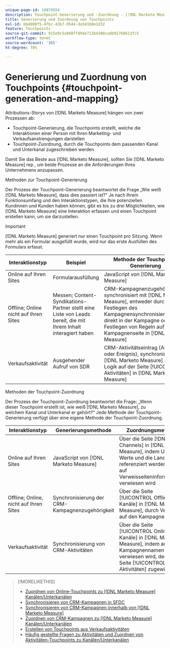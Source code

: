 ```yaml
---
unique-page-id: 18874554
description: Touchpoint-Generierung und -Zuordnung - [!DNL Marketo Measure]
title: Generierung und Zuordnung von Touchpoints
exl-id: bb4988f5-4fbc-43b7-9544-da541b8e1d32
feature: Touchpoints
source-git-commit: 915e9c5a968ffd9de713b4308cadb91768613fc5
workflow-type: tm+mt
source-wordcount: '365'
ht-degree: 78%

---
```


# Generierung und Zuordnung von Touchpoints {#touchpoint-generation-and-mapping}

Attributions-Storys von [!DNL Marketo Measure] hängen von zwei Prozessen ab:

* Touchpoint-Generierung, die Touchpoints erstellt, welche die Interaktionen einer Person mit Ihren Marketing- und Verkaufsanstrengungen darstellen
* Touchpoint-Zuordnung, durch die Touchpoints dem passenden Kanal und Unterkanal zugeschrieben werden

Damit Sie das Beste aus [!DNL Marketo Measure], sollten Sie [!DNL Marketo Measure] rep , um beide Prozesse an die Anforderungen Ihres Unternehmens anzupassen.

Methoden zur Touchpoint-Generierung

Der Prozess der Touchpoint-Generierung beantwortet die Frage „Wie weiß [!DNL Marketo Measure], dass dies passiert ist?“ Je nach Ihrem Funktionsumfang und den Interaktionstypen, die Ihre potenziellen Kundinnen und Kunden haben können, gibt es bis zu drei Möglichkeiten, wie [!DNL Marketo Measure] eine Interaktion erfassen und einen Touchpoint erstellen kann, um sie darzustellen.

>[!IMPORTANT]
>
>[!DNL Marketo Measure] generiert nur einen Touchpoint pro Sitzung. Wenn mehr als ein Formular ausgefüllt wurde, wird nur das erste Ausfüllen des Formulars erfasst.

| **Interaktionstyp** | **Beispiel** | **Methode der Touchpoint-Generierung** |
|---|---|---|
| Online auf Ihren Sites | Formularausfüllung | JavaScript von [!DNL Marketo Measure]  |
| Offline; Online nicht auf Ihren Sites | Messen; Content-Syndikations-Partner stellt eine Liste von Leads bereit, die mit Ihrem Inhalt interagiert haben | CRM-Kampagnenzugehörigkeit, synchronisiert mit [!DNL Marketo Measure], entweder durch Festlegen des Kampagnensynchronisierungstyps direkt in der Kampagne oder durch Festlegen von Regeln auf der Kampagnenseite in [!DNL Marketo Measure] |
| Verkaufsaktivität | Ausgehender Aufruf von SDR | CRM-Aktivitätseintrag (Aufgabe oder Ereignis), synchronisiert mit [!DNL Marketo Measure] durch die Logik auf der Seite [!UICONTROL Aktivitäten] in [!DNL Marketo Measure] |

Methoden der Touchpoint-Zuordnung

Der Prozess der Touchpoint-Zuordnung beantwortet die Frage: „Wenn dieser Touchpoint erstellt ist, wie weiß [!DNL Marketo Measure], zu welchem Kanal und Unterkanal er gehört?“ Jede Methode der Touchpoint-Generierung verfügt über eine eigene Methode der Touchpoint-Zuordnung.

| **Interaktionstyp** | **Generierungsmethode** | **Zuordnungsmethode** |
|---|---|---|
| Online auf Ihren Sites | JavaScript von [!DNL Marketo Measure]  | Über die Seite [!DNL Online Channels] in [!DNL Marketo Measure], indem UTM-Werte und die Landingpage referenziert werden und auf Verweisseiteninformationen verwiesen wird |
| Offline; Online, nicht auf Ihren Sites | Synchronisierung der CRM-Kampagnenzugehörigkeit | Über die Seite [!UICONTROL Offline-Kanäle] in [!DNL Marketo Measure], durch Verweis auf den Kampagnentyp |
| Verkaufsaktivität | Synchronisierung von CRM-Aktivitäten | Über die Seite [!UICONTROL Online-Kanäle] in [!DNL Marketo Measure], indem auf den Kampagnennamen verwiesen wird, der auf der Seite [!UICONTROL Aktivitäten] zugewiesen ist |

>[!MORELIKETHIS]
>
>* [Zuordnen von Online-Touchpoints zu  [!DNL Marketo Measure] Kanälen/Unterkanälen](/help/channel-tracking-and-setup/online-channels/online-custom-channel-setup.md)
>* [Synchronisieren von CRM-Kampagnen in SFDC](/help/channel-tracking-and-setup/offline-channels/legacy-processes/syncing-offline-campaigns.md)
>* [Synchronisieren von CRM-Kampagnen innerhalb von  [!DNL Marketo Measure]](/help/channel-tracking-and-setup/offline-channels/custom-campaign-sync.md)
>* [Zuordnen von CRM-Kampagnen zu  [!DNL Marketo Measure] Kanälen/Unterkanälen](/help/channel-tracking-and-setup/offline-channels/offline-custom-channel-setup.md)
>* [Erstellen von Touchpoints aus Verkaufsaktivitäten](/help/advanced-marketo-measure-features/activities-attribution/salesforce-activities-attribution.md)
>* [Häufig gestellte Fragen zu Aktivitäten und Zuordnen von Aktivitäten-Touchpoints zu Kanälen/Unterkanälen](/help/advanced-marketo-measure-features/activities-attribution/activities-attribution-faq.md)

